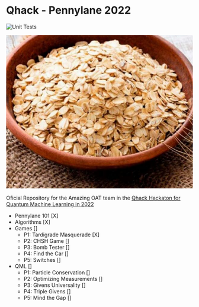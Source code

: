 # Qhack - Pennylane 2022

![Unit Tests](https://github.com/dedsylva/Qhack2022/actions/workflows/ci.yml/badge.svg)

<p align="center">
  <img src="https://raw.githubusercontent.com/dedsylva/Qhack2022/master/images/oat.jpg">
</p>



Oficial Repository for the Amazing OAT team in the [Qhack Hackaton for Quantum Machine Learning in 2022](https://github.com/XanaduAI/QHack)


- Pennylane 101 [X]
- Algorithms [X]
- Games []
  - P1: Tardigrade Masquerade [X]
  - P2: CHSH Game []
  - P3: Bomb Tester []
  - P4: Find the Car []
  - P5: Switches []
- QML []
  - P1: Particle Conservation []
  - P2: Optimizing Measurements []
  - P3: Givens Universality []
  - P4: Triple Givens []
  - P5: Mind the Gap []
